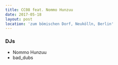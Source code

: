 ```yaml
---
title: CC08 feat. Nommo Hunzuu
date: 2017-05-18
layout: post
location: 'zum bömischen Dorf, Neukölln, Berlin' 
---
```


### DJs
- Nommo Hunzuu
- bad_dubs
